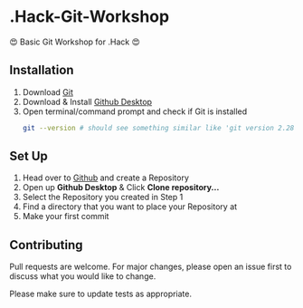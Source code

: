 # .Hack-Git-Workshop

😍 Basic Git Workshop for .Hack 😍

## Installation

1. Download [Git](https://www.atlassian.com/git/tutorials/install-git)
2. Download & Install [Github Desktop](https://desktop.github.com/)
3. Open terminal/command prompt and check if Git is installed
    ```bash
    git --version # should see something similar like 'git version 2.28.0.windows.1'
    ```

## Set Up
1. Head over to [Github](https://www.github.com) and create a Repository
2. Open up **Github Desktop** & Click **Clone repository...**
3. Select the Repository you created in Step 1
4. Find a directory that you want to place your Repository at
5. Make your first commit



## Contributing
Pull requests are welcome. For major changes, please open an issue first to discuss what you would like to change.

Please make sure to update tests as appropriate.
